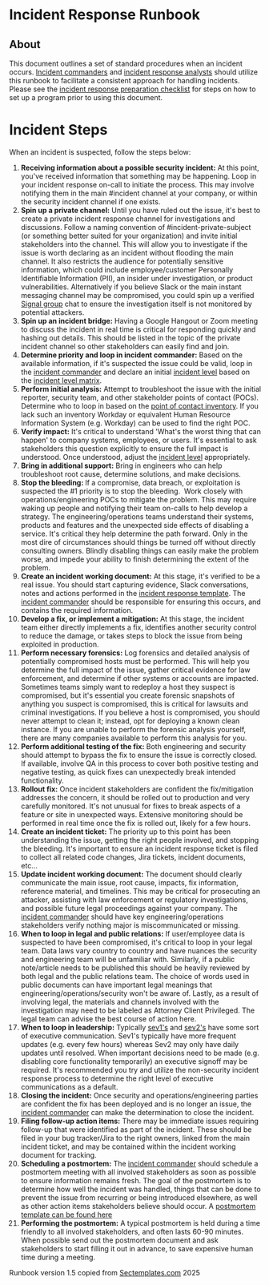 # Incident Response Runbook

## About
This document outlines a set of standard procedures when an incident occurs. <a href="./Incident_response_definitions_and_severity_levels.md">Incident commanders</a> and <a href="./Incident_response_definitions_and_severity_levels.md">incident response analysts</a> should utilize this runbook to facilitate a consistent approach for handling incidents. Please see the <a href="./Incident_response_preparation_checklist.md">incident response preparation checklist</a> for steps on how to set up a program prior to using this document.

# Incident Steps
When an incident is suspected, follow the steps below:
1. <b>Receiving information about a possible security incident:</b> At this point, you've received information that something may be happening. Loop in your incident response on-call to initiate the process. This may involve notifying them in the main #incident channel at your company, or within the security incident channel if one exists. 
2. <b>Spin up a private channel:</b> Until you have ruled out the issue, it's best to create a private incident response channel for investigations and discussions. Follow a naming convention of #incident-private-subject (or something better suited for your organization) and invite initial stakeholders into the channel. This will allow you to investigate if the issue is worth declaring as an incident without flooding the main channel. It also restricts the audience for potentially sensitive information, which could include employee/customer Personally Identifiable Information (PII), an insider under investigation, or product vulnerabilities. Alternatively if you believe Slack or the main instant messaging channel may be compromised, you could spin up a verified <a href="https://signal.org/">Signal group</a> chat to ensure the investigation itself is not monitored by potential attackers.
3. <b>Spin up an incident bridge:</b> Having a Google Hangout or Zoom meeting to discuss the incident in real time is critical for responding quickly and hashing out details. This should be listed in the topic of the private incident channel so other stakeholders can easily find and join. 
4. <b>Determine priority and loop in incident commander:</b> Based on the available information, if it's suspected the issue could be valid, loop in the <a href="./Incident_response_definitions_and_severity_levels.md">incident commander</a> and declare an initial <a href="./Incident_response_definitions_and_severity_levels.md">incident level</a> based on the <a href="./Incident_response_definitions_and_severity_levels.md">incident level matrix</A>. 
5. <b>Perform initial analysis:</b> Attempt to troubleshoot the issue with the initial reporter, security team, and other stakeholder points of contact (POCs). Determine who to loop in based on the <a href="./Incident_response_preparation_checklist.md">point of contact inventory</A>. If you lack such an inventory Workday or equivalent Human Resource Information System (e.g. Workday) can be used to find the right POC.
6. <b>Verify impact:</b> It's critical to understand 'What's the worst thing that can happen' to company systems, employees, or users. It's essential to ask stakeholders this question explicitly to ensure the full impact is understood. Once understood, adjust the <a href="/Incident_response_definitions_and_severity_levels.md">incident level</a> appropriately.
7. <b>Bring in additional support:</b> Bring in engineers who can help troubleshoot root cause, determine solutions, and make decisions. 
8. <b>Stop the bleeding: </b> If a compromise, data breach, or exploitation is suspected the #1 priority is to stop the bleeding.  Work closely with operations/engineering POCs to mitigate the problem. This may require waking up people and notifying their team on-calls to help develop a strategy. The engineering/operations teams understand their systems, products and features and the unexpected side effects of disabling a service. It's critical they help determine the path forward. Only in the most dire of circumstances should things be turned off without directly consulting owners. Blindly disabling things can easily make the problem worse, and impede your ability to finish determining the extent of the problem.
9. <b>Create an incident working document:</b> At this stage, it's verified to be a real issue. You should start capturing evidence, Slack conversations, notes and actions performed in the <a href="./Security_incident_working_document_template.md">incident response template</A>. The <a href="./Incident_response_definitions_and_severity_levels.md">incident commander</a> should be responsible for ensuring this occurs, and contains the required information. 
10. <b>Develop a fix, or implement a mitigation:</b> At this stage, the incident team either directly implements a fix, identifies another security control to reduce the damage, or takes steps to block the issue from being exploited in production.
11. <b>Perform necessary forensics:</b> Log forensics and detailed analysis of potentially compromised hosts must be performed. This will help you determine the full impact of the issue, gather critical evidence for law enforcement, and determine if other systems or accounts are impacted. Sometimes teams simply want to redeploy a host they suspect is compromised, but it's essential you create forensic snapshots of anything you suspect is compromised, this is critical for lawsuits and criminal investigations. If you believe a host is compromised, you should never attempt to clean it; instead, opt for deploying a known clean instance. If you are unable to perform the forensic analysis yourself, there are many companies available to perform this analysis for you.
12. <b>Perform additional testing of the fix:</b> Both engineering and security should attempt to bypass the fix to ensure the issue is correctly closed. If available, involve QA in this process to cover both positive testing and negative testing, as quick fixes can unexpectedly break intended functionality.
13. <b>Rollout fix:</b> Once incident stakeholders are confident the fix/mitigation addresses the concern, it should be rolled out to production and very carefully monitored. It's not unusual for fixes to break aspects of a feature or site in unexpected ways. Extensive monitoring should be performed in real time once the fix is rolled out, likely for a few hours.
14. <b>Create an incident ticket:</b> The priority up to this point has been understanding the issue, getting the right people involved, and stopping the bleeding. It's important to ensure an incident response ticket is filed to collect all related code changes, Jira tickets, incident documents, etc... 
15. <b>Update incident working document:</b> The document should clearly communicate the main issue, root cause, impacts, fix information, reference material, and timelines. This may be critical for prosecuting an attacker, assisting with law enforcement or regulatory investigations, and possible future legal proceedings against your company. The <a href="./Incident_response_definitions_and_severity_levels.md">incident commander</a> should have key engineering/operations stakeholders verify nothing major is miscommunicated or missing.
16. <b>When to loop in legal and public relations:</b> If user/employee data is suspected to have been compromised, it's critical to loop in your legal team. Data laws vary country to country and have nuances the security and engineering team will be unfamiliar with. Similarly, if a public note/article needs to be published this should be heavily reviewed by both legal and the public relations team. The choice of words used in public documents can have important legal meanings that engineering/operations/security won't be aware of. Lastly, as a result of involving legal, the materials and channels involved with the investigation may need to be labeled as Attorney Client Privileged. The legal team can advise the best course of action here. 
17. <b>When to loop in leadership:</b> Typically <a href="./Incident_response_definitions_and_severity_levels.md">sev1's</a> and <a href="./Incident_response_definitions_and_severity_levels.md">sev2's</a> have some sort of executive communication. Sev1's typically have more frequent updates (e.g. every few hours) whereas Sev2 may only have daily updates until resolved. When important decisions need to be made (e.g. disabling core functionality temporarily) an executive signoff may be required. It's recommended you try and utilize the non-security incident response process to determine the right level of executive communications as a default.
18. <b>Closing the incident:</B> Once security and operations/engineering parties are confident the fix has been deployed and is no longer an issue, the <a href="./Incident_response_definitions_and_severity_levels.md">incident commander</a> can make the determination to close the incident. 
19. <b>Filing follow-up action items:</b> There may be immediate issues requiring follow-up that were identified as part of the incident. These should be filed in your bug tracker/Jira to the right owners, linked from the main incident ticket, and may be contained within the incident working document for tracking. 
29. <b>Scheduling a postmortem:</B> The <a href="./Incident_response_definitions_and_severity_levels.md">incident commander</a> should schedule a postmortem meeting with all involved stakeholders as soon as possible to ensure information remains fresh. The goal of the postmortem is to determine how well the incident was handled, things that can be done to prevent the issue from recurring or being introduced elsewhere, as well as other action items stakeholders believe should occur. A <a href="./Security_incident_blameless_postmortem_template.md">postmortem template can be found here</a>
20. <b>Performing the postmortem:</b> A typical postmortem is held during a time friendly to all involved stakeholders, and often lasts 60-90 minutes. When possible send out the postmortem document and ask stakeholders to start filling it out in advance, to save expensive human time during a meeting.  

Runbook version 1.5 copied from [Sectemplates.com](https://www.sectemplates.com) 2025
